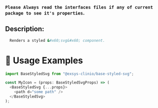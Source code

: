### `Please Always read the interfaces files if any of current package to see it's properties`.

## Description:

```sh
  Renders a styled &#x60;svg&#x60; component.
```

# 🔨 Usage Examples

```typescript
import BaseStyledSvg from "@exsys-clinio/base-styled-svg";

const MyIcon = (props: BaseStyledSvgProps) => (
  <BaseStyledSvg {...props}>
    <path d="some path" />
  </BaseStyledSvg>
);
```
